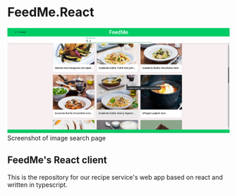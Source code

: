 # FeedMe.React
![](screenshots/search.png)
Screenshot of image search page

## FeedMe's React client
This is the repository for our recipe service's web app based on react and written in typescript.